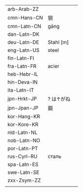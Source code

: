 | | | |
|-|-|-|
| arb-Arab-ZZ |  |  |
| cmn-Hans-CN | 钢 |  |
| cmn-Latn-CN | gāng |  |
| dan-Latn-DK |  |  |
| deu-Latn-DE | Stahl [m] |  |
| eng-Latn-US | steel |  |
| fin-Latn-FI |  |  |
| fra-Latn-FR | acier |  |
| heb-Hebr-IL |  |  |
| hin-Deva-IN |  |  |
| ita-Latn-IT |  |  |
| jpn-Hrkt-JP | ? は↑がね |  |
| jpn-Jpan-JP | 鋼 |  |
| kor-Hang-KR |  |  |
| kor-Kore-KR |  |  |
| nld-Latn-NL |  |  |
| nob-Latn-NO |  |  |
| por-Latn-PT |  |  |
| rus-Cyrl-RU | сталь |  |
| spa-Latn-ES |  |  |
| swe-Latn-SE |  |  |
| zxx-Zsym-ZZ |  |  |
|  |  |  |
